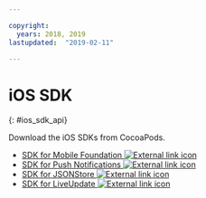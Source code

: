 ```yaml
---

copyright:
  years: 2018, 2019
lastupdated:  "2019-02-11"

---
```


#	iOS SDK
{: #ios_sdk_api}

Download the iOS SDKs from CocoaPods.

* [SDK for Mobile Foundation ![External link icon](../../icons/launch-glyph.svg "External link icon")](https://cocoapods.org/pods/IBMMobileFirstPlatformFoundation)
* [SDK for Push Notifications ![External link icon](../../icons/launch-glyph.svg "External link icon")](https://cocoapods.org/pods/IBMMobileFirstPlatformFoundationPush)
* [SDK for JSONStore ![External link icon](../../icons/launch-glyph.svg "External link icon")](https://cocoapods.org/pods/IBMMobileFirstPlatformFoundationJSONStore)
* [SDK for LiveUpdate ![External link icon](../../icons/launch-glyph.svg "External link icon")](https://cocoapods.org/pods/IBMMobileFirstPlatformFoundationLiveUpdate)

